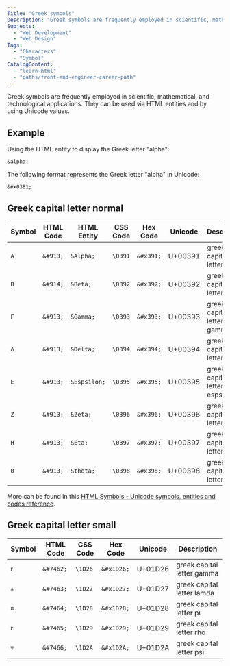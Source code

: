 ```yaml
---
Title: "Greek symbols"
Description: "Greek symbols are frequently employed in scientific, mathematical, and technological applications. It can use as HTML Character Entities"
Subjects:
  - "Web Development"
  - "Web Design"
Tags:
  - "Characters"
  - "Symbol"
CatalogContent:
  - "learn-html"
  - "paths/front-end-engineer-career-path"
---
```


Greek symbols are frequently employed in scientific, mathematical, and technological applications. They can be used via HTML entities and by using Unicode values.


## Example

Using the HTML entity to display the Greek letter "alpha":

```
&alpha;
```

The following format represents the Greek letter "alpha" in Unicode:

```
&#x03B1;
```

## Greek capital letter normal

| Symbol | HTML Code | HTML Entity  | CSS Code | Hex Code  | Unicode | Description                   |
| ------ | --------- | ------------ | -------- | --------- | ------- | ----------------------------- |
| `Α`    | `&#913;`  | `&Alpha;`    | `\0391`  | `&#x391;` | U+00391 | greek capital letter alpha    |
| `B`    | `&#914;`  | `&Beta;`     | `\0392`  | `&#x392;` | U+00392 | greek capital letter beta     |
| `Γ`    | `&#913;`  | `&Gamma;`    | `\0393`  | `&#x393;` | U+00393 | greek capital letter gamma    |
| `Δ`    | `&#913;`  | `&Delta;`    | `\0394`  | `&#x394;` | U+00394 | greek capital letter delta    |
| `Ε`    | `&#913;`  | `&Espsilon;` | `\0395`  | `&#x395;` | U+00395 | greek capital letter espsilon |
| `Ζ`    | `&#913;`  | `&Zeta;`     | `\0396`  | `&#x396;` | U+00396 | greek capital letter zeta     |
| `Η`    | `&#913;`  | `&Eta;`      | `\0397`  | `&#x397;` | U+00397 | greek capital letter eta      |
| `Θ`    | `&#913;`  | `&theta;`    | `\0398`  | `&#x398;` | U+00398 | greek capital letter theta    |

More can be found in this [HTML Symbols - Unicode symbols, entities and codes reference](https://www.htmlsymbols.xyz/greek-symbols).

## Greek capital letter small

| Symbol | HTML Code | CSS Code | Hex Code   | Unicode | Description                |
| ------ | --------- | -------- | ---------- | ------- | -------------------------- |
| `ᴦ`    | `&#7462;` | `\1D26`  | `&#x1D26;` | U+01D26 | greek capital letter gamma |
| `ᴧ`    | `&#7463;` | `\1D27`  | `&#x1D27;` | U+01D27 | greek capital letter lamda |
| `ᴨ`    | `&#7464;` | `\1D28`  | `&#x1D28;` | U+01D28 | greek capital letter pi    |
| `ᴩ`    | `&#7465;` | `\1D29`  | `&#x1D29;` | U+01D29 | greek capital letter rho   |
| `ᴪ`    | `&#7466;` | `\1D2A`  | `&#x1D2A;` | U+01D2A | greek capital letter psi   |
